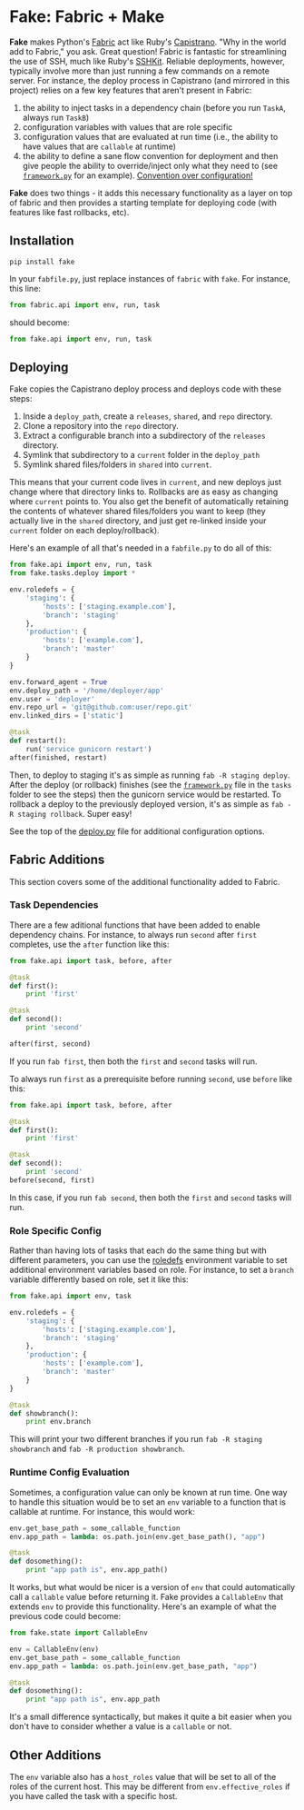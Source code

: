 # Fake: Fabric + Make
**Fake** makes Python's [Fabric](http://www.fabfile.org) act like Ruby's [Capistrano](http://capistranorb.com).  "Why in the world add to Fabric," you ask.  Great question!  Fabric is fantastic for streamlining the use of SSH, much like Ruby's [SSHKit](https://github.com/capistrano/sshkit).  Reliable deployments, however, typically involve more than just running a few commands on a remote server.  For instance, the deploy process in Capistrano (and mirrored in this project) relies on a few key features that aren't present in Fabric:

1. the ability to inject tasks in a dependency chain (before you run `TaskA`, always run `TaskB`)
1. configuration variables with values that are role specific
1. configuration values that are evaluated at run time (i.e., the ability to have values that are `callable` at runtime)
1. the ability to define a sane flow convention for deployment and then give people the ability to override/inject only what they need to (see [`framework.py`](fake/tasks/framework.py) for an example).  [Convention over configuration!](https://en.wikipedia.org/wiki/Convention_over_configuration)

**Fake** does two things - it adds this necessary functionality as a layer on top of fabric and then provides a starting template for deploying code (with features like fast rollbacks, etc).

## Installation

```
pip install fake
```

In your `fabfile.py`, just replace instances of `fabric` with `fake`.  For instance, this line:

```python
from fabric.api import env, run, task
```

should become:

```python
from fake.api import env, run, task
```

## Deploying
Fake copies the Capistrano deploy process and deploys code with these steps:

1. Inside a `deploy_path`, create a `releases`, `shared`, and `repo` directory.
1. Clone a repository into the `repo` directory.
1. Extract a configurable branch into a subdirectory of the `releases` directory.
1. Symlink that subdirectory to a `current` folder in the `deploy_path`
1. Symlink shared files/folders in `shared` into `current`.

This means that your current code lives in `current`, and new deploys just change where that directory links to.  Rollbacks are as easy as changing where `current` points to.  You also get the benefit of automatically retaining the contents of whatever shared files/folders you want to keep (they actually live in the `shared` directory, and just get re-linked inside your `current` folder on each deploy/rollback).

Here's an example of all that's needed in a `fabfile.py` to do all of this:

```python
from fake.api import env, run, task
from fake.tasks.deploy import *

env.roledefs = {
    'staging': {
        'hosts': ['staging.example.com'],
        'branch': 'staging'
    },
    'production': {
        'hosts': ['example.com'],
        'branch': 'master'
    }
}

env.forward_agent = True
env.deploy_path = '/home/deployer/app'
env.user = 'deployer'
env.repo_url = 'git@github.com:user/repo.git'
env.linked_dirs = ['static']

@task
def restart():
    run('service gunicorn restart')
after(finished, restart)
```

Then, to deploy to staging it's as simple as running `fab -R staging deploy`.  After the deploy (or rollback) finishes (see the [`framework.py`](fake/tasks/framework.py) file in the `tasks` folder to see the steps) then the gunicorn service would be restarted.  To rollback a deploy to the previously deployed version, it's as simple as `fab -R staging rollback`.  Super easy!

See the top of the [deploy.py](fake/tasks/deploy.py) file for additional configuration options.

## Fabric Additions
This section covers some of the additional functionality added to Fabric.

### Task Dependencies
There are a few aditional functions that have been added to enable dependency chains.  For instance, to always run `second` after `first` completes, use the `after` function like this:

```python
from fake.api import task, before, after

@task
def first():
    print 'first'

@task
def second():
    print 'second'

after(first, second)
```

If you run `fab first`, then both the `first` and `second` tasks will run.

To always run `first` as a prerequisite before running `second`, use `before` like this:

```python
from fake.api import task, before, after

@task
def first():
    print 'first'

@task
def second():
    print 'second'
before(second, first)
```

In this case, if you run `fab second`, then both the `first` and `second` tasks will run.

### Role Specific Config
Rather than having lots of tasks that each do the same thing but with different parameters, you can use the [roledefs](http://docs.fabfile.org/en/latest/usage/env.html#roledefs) environment variable to set additional environment variables based on role.  For instance, to set a `branch` variable differently based on role, set it like this:

```python
from fake.api import env, task

env.roledefs = {
    'staging': {
        'hosts': ['staging.example.com'],
        'branch': 'staging'
    },
    'production': {
        'hosts': ['example.com'],
        'branch': 'master'
    }
}

@task
def showbranch():
    print env.branch
```

This will print your two different branches if you run `fab -R staging showbranch` and `fab -R production showbranch`.

### Runtime Config Evaluation
Sometimes, a configuration value can only be known at run time.  One way to handle this situation would be to set an `env` variable to a function that is callable at runtime.  For instance, this would work:

```python
env.get_base_path = some_callable_function
env.app_path = lambda: os.path.join(env.get_base_path(), "app")

@task
def dosomething():
    print "app path is", env.app_path()
```

It works, but what would be nicer is a version of `env` that could automatically call a `callable` value before returning it.  Fake provides a `CallableEnv` that extends `env` to provide this functionality.  Here's an example of what the previous code could become:

```python
from fake.state import CallableEnv

env = CallableEnv(env)
env.get_base_path = some_callable_function
env.app_path = lambda: os.path.join(env.get_base_path, "app")

@task
def dosomething():
    print "app path is", env.app_path
```

It's a small difference syntactically, but makes it quite a bit easier when you don't have to consider whether a value is a `callable` or not.

## Other Additions

The `env` variable also has a `host_roles` value that will be set to all of the roles of the current host.  This may be different from `env.effective_roles` if you have called the task with a specific host.